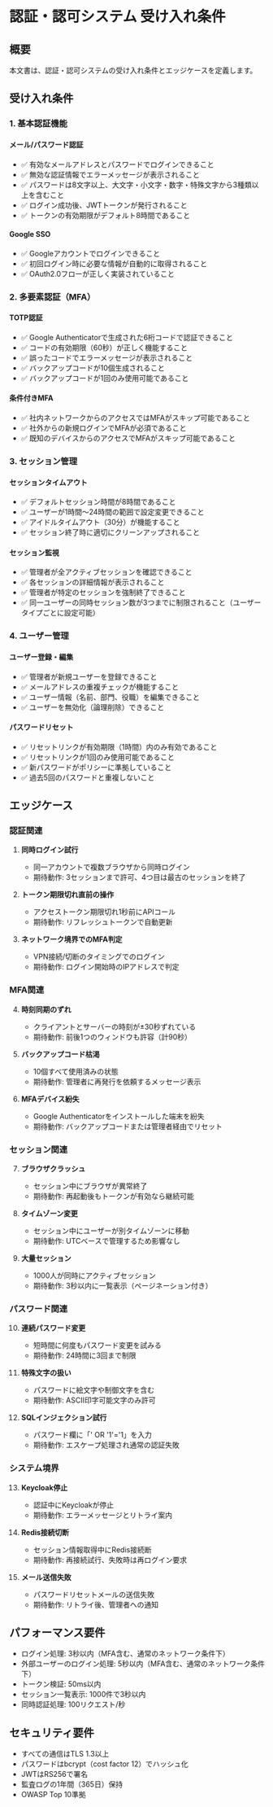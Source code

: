 # 認証・認可システム 受け入れ条件

## 概要
本文書は、認証・認可システムの受け入れ条件とエッジケースを定義します。

## 受け入れ条件

### 1. 基本認証機能

#### メール/パスワード認証
- ✅ 有効なメールアドレスとパスワードでログインできること
- ✅ 無効な認証情報でエラーメッセージが表示されること
- ✅ パスワードは8文字以上、大文字・小文字・数字・特殊文字から3種類以上を含むこと
- ✅ ログイン成功後、JWTトークンが発行されること
- ✅ トークンの有効期限がデフォルト8時間であること

#### Google SSO
- ✅ Googleアカウントでログインできること
- ✅ 初回ログイン時に必要な情報が自動的に取得されること
- ✅ OAuth2.0フローが正しく実装されていること

### 2. 多要素認証（MFA）

#### TOTP認証
- ✅ Google Authenticatorで生成された6桁コードで認証できること
- ✅ コードの有効期限（60秒）が正しく機能すること
- ✅ 誤ったコードでエラーメッセージが表示されること
- ✅ バックアップコードが10個生成されること
- ✅ バックアップコードが1回のみ使用可能であること

#### 条件付きMFA
- ✅ 社内ネットワークからのアクセスではMFAがスキップ可能であること
- ✅ 社外からの新規ログインでMFAが必須であること
- ✅ 既知のデバイスからのアクセスでMFAがスキップ可能であること

### 3. セッション管理

#### セッションタイムアウト
- ✅ デフォルトセッション時間が8時間であること
- ✅ ユーザーが1時間〜24時間の範囲で設定変更できること
- ✅ アイドルタイムアウト（30分）が機能すること
- ✅ セッション終了時に適切にクリーンアップされること

#### セッション監視
- ✅ 管理者が全アクティブセッションを確認できること
- ✅ 各セッションの詳細情報が表示されること
- ✅ 管理者が特定のセッションを強制終了できること
- ✅ 同一ユーザーの同時セッション数が3つまでに制限されること（ユーザータイプごとに設定可能）

### 4. ユーザー管理

#### ユーザー登録・編集
- ✅ 管理者が新規ユーザーを登録できること
- ✅ メールアドレスの重複チェックが機能すること
- ✅ ユーザー情報（名前、部門、役職）を編集できること
- ✅ ユーザーを無効化（論理削除）できること

#### パスワードリセット
- ✅ リセットリンクが有効期限（1時間）内のみ有効であること
- ✅ リセットリンクが1回のみ使用可能であること
- ✅ 新パスワードがポリシーに準拠していること
- ✅ 過去5回のパスワードと重複しないこと

## エッジケース

### 認証関連

1. **同時ログイン試行**
   - 同一アカウントで複数ブラウザから同時ログイン
   - 期待動作: 3セッションまで許可、4つ目は最古のセッションを終了

2. **トークン期限切れ直前の操作**
   - アクセストークン期限切れ1秒前にAPIコール
   - 期待動作: リフレッシュトークンで自動更新

3. **ネットワーク境界でのMFA判定**
   - VPN接続/切断のタイミングでのログイン
   - 期待動作: ログイン開始時のIPアドレスで判定

### MFA関連

4. **時刻同期のずれ**
   - クライアントとサーバーの時刻が±30秒ずれている
   - 期待動作: 前後1つのウィンドウも許容（計90秒）

5. **バックアップコード枯渇**
   - 10個すべて使用済みの状態
   - 期待動作: 管理者に再発行を依頼するメッセージ表示

6. **MFAデバイス紛失**
   - Google Authenticatorをインストールした端末を紛失
   - 期待動作: バックアップコードまたは管理者経由でリセット

### セッション関連

7. **ブラウザクラッシュ**
   - セッション中にブラウザが異常終了
   - 期待動作: 再起動後もトークンが有効なら継続可能

8. **タイムゾーン変更**
   - セッション中にユーザーが別タイムゾーンに移動
   - 期待動作: UTCベースで管理するため影響なし

9. **大量セッション**
   - 1000人が同時にアクティブセッション
   - 期待動作: 3秒以内に一覧表示（ページネーション付き）

### パスワード関連

10. **連続パスワード変更**
    - 短時間に何度もパスワード変更を試みる
    - 期待動作: 24時間に3回まで制限

11. **特殊文字の扱い**
    - パスワードに絵文字や制御文字を含む
    - 期待動作: ASCII印字可能文字のみ許可

12. **SQLインジェクション試行**
    - パスワード欄に「' OR '1'='1」を入力
    - 期待動作: エスケープ処理され通常の認証失敗

### システム境界

13. **Keycloak停止**
    - 認証中にKeycloakが停止
    - 期待動作: エラーメッセージとリトライ案内

14. **Redis接続切断**
    - セッション情報取得中にRedis接続断
    - 期待動作: 再接続試行、失敗時は再ログイン要求

15. **メール送信失敗**
    - パスワードリセットメールの送信失敗
    - 期待動作: リトライ後、管理者への通知

## パフォーマンス要件

- ログイン処理: 3秒以内（MFA含む、通常のネットワーク条件下）
- 外部ユーザーのログイン処理: 5秒以内（MFA含む、通常のネットワーク条件下）
- トークン検証: 50ms以内
- セッション一覧表示: 1000件で3秒以内
- 同時認証処理: 100リクエスト/秒

## セキュリティ要件

- すべての通信はTLS 1.3以上
- パスワードはbcrypt（cost factor 12）でハッシュ化
- JWTはRS256で署名
- 監査ログの1年間（365日）保持
- OWASP Top 10準拠